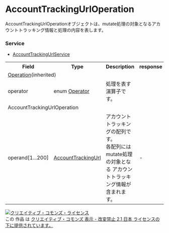 # AccountTrackingUrlOperation
AccountTrackingUrlOperationオブジェクトは、mutate処理の対象となるアカウントトラッキング情報と処理の内容を表します。

### Service
+ [AccountTrackingUrlService](../services/AccountTrackingUrlService.md)

<table>
 <tr>
  <th>Field</th>
  <th>Type</th>
  <th>Description</th>
  <th>response</th>
  <th>get</th>
  <th>add</th>
  <th>set</th>
  <th>remove</th>
 </tr>
 <tr>
  <td colspan="8"><a href="./Operation.md">Operation</a>(inherited)</td>
 </tr>
 <tr>
  <td>operator</td>
  <td>enum <a href="./Operator.md">Operator</a></td>
  <td>処理を表す演算子です。</td>
  <td colspan="5"></td>
 </tr>
 <tr>
  <td colspan="8">AccountTrackingUrlOperation</td>
 </tr>
 <tr>
  <td>operand[1...200]</td>
  <td><a href="./AccountTrackingUrl.md">AccountTrackingUrl</a></td>
  <td>アカウントトラッキングの配列です。<br>各配列にはmutate処理の対象となる アカウントトラッキング情報が含まれます。</td>
  <td>-</td>
  <td>-</td>
  <td>-</td>
  <td>Requirement</td>
  <td>-</td>
 </tr>
</table>

<a rel="license" href="http://creativecommons.org/licenses/by-nd/2.1/jp/"><img alt="クリエイティブ・コモンズ・ライセンス" style="border-width:0" src="https://i.creativecommons.org/l/by-nd/2.1/jp/88x31.png" /></a><br />この 作品 は <a rel="license" href="http://creativecommons.org/licenses/by-nd/2.1/jp/">クリエイティブ・コモンズ 表示 - 改変禁止 2.1 日本 ライセンスの下に提供されています。</a>
